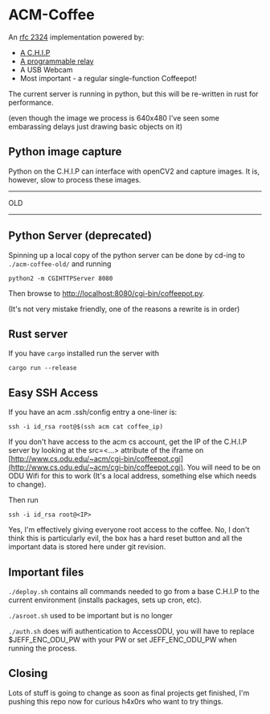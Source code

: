 # ACM-Coffee

An [rfc 2324](https://www.ietf.org/rfc/rfc2324.txt) implementation powered by:

 * [A C.H.I.P](https://getchip.com/pages/chip)
 * [A programmable relay](https://www.adafruit.com/product/2935)
 * A USB Webcam
 * Most important - a regular single-function Coffeepot!

The current server is running in python, but this will be re-written in rust for performance.

(even though the image we process is 640x480 I've seen some embarassing delays just drawing basic objects on it)

## Python image capture

Python on the C.H.I.P can interface with openCV2 and capture images. It is, however, slow to process these images.

<hr/>
OLD
<hr/>

## Python Server (deprecated)

Spinning up a local copy of the python server can be done by cd-ing to `./acm-coffee-old/` and running

    python2 -m CGIHTTPServer 8080
    
Then browse to [http://localhost:8080/cgi-bin/coffeepot.py](http://localhost:8080/cgi-bin/coffeepot.py).

(It's not very mistake friendly, one of the reasons a rewrite is in order)

## Rust server

If you have `cargo` installed run the server with

    cargo run --release

## Easy SSH Access

If you have an acm .ssh/config entry a one-liner is:

    ssh -i id_rsa root@$(ssh acm cat coffee_ip)

If you don't have access to the acm cs account, get the IP of the C.H.I.P server by looking at the src=<...> attribute of the iframe on [http://www.cs.odu.edu/~acm/cgi-bin/coffeepot.cgi](http://www.cs.odu.edu/~acm/cgi-bin/coffeepot.cgi). You will need to be on ODU Wifi for this to work (It's a local address, something else which needs to change).

Then run

    ssh -i id_rsa root@<IP>

Yes, I'm effectively giving everyone root access to the coffee. No, I don't think this is particularly evil, the box has a hard reset button and all the important data is stored here under git revision.

## Important files

`./deploy.sh` contains all commands needed to go from a base C.H.I.P to the current environment (installs packages, sets up cron, etc).

`./asroot.sh` used to be important but is no longer

`./auth.sh` does wifi authentication to AccessODU, you will have to replace $JEFF_ENC_ODU_PW with your PW or set JEFF_ENC_ODU_PW when running the process.

## Closing

Lots of stuff is going to change as soon as final projects get finished, I'm pushing this repo now for curious h4x0rs who want to try things.


